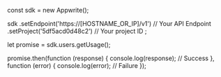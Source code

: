 const sdk = new Appwrite();

sdk
    .setEndpoint('https://[HOSTNAME_OR_IP]/v1') // Your API Endpoint
    .setProject('5df5acd0d48c2') // Your project ID
;

let promise = sdk.users.getUsage();

promise.then(function (response) {
    console.log(response); // Success
}, function (error) {
    console.log(error); // Failure
});